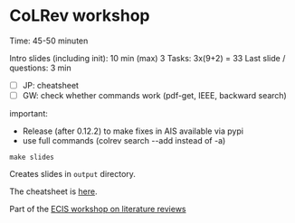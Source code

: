# CoLRev workshop

Time: 45-50 minuten

Intro slides (including init): 10 min (max)
3 Tasks: 3x(9+2) = 33
Last slide / questions: 3 min

- [ ] JP: cheatsheet
- [ ] GW: check whether commands work (pdf-get, IEEE, backward search)

important:

- Release (after 0.12.2) to make fixes in AIS available via pypi
- use full commands (colrev search --add instead of -a)

```
make slides
```

Creates slides in `output` directory.

The cheatsheet is [here](cheatsheed.md).

Part of the [ECIS workshop on literature reviews](https://github.com/blairw/ecis2024-litreviewtools-workshop)